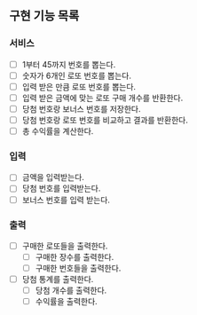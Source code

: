 ## 구현 기능 목록
### 서비스
- [ ] 1부터 45까지 번호를 뽑는다.
- [ ] 숫자가 6개인 로또 번호를 뽑는다. 
- [ ] 입력 받은 만큼 로또 번호를 뽑는다.
- [ ] 입력 받은 금액에 맞는 로또 구매 개수를 반환한다.
- [ ] 당첨 번호랑 보너스 번호를 저장한다.
- [ ] 당첨 번호랑 로또 번호를 비교하고 결과를 반환한다.
- [ ] 총 수익률을 계산한다.
### 입력
- [ ] 금액을 입력받는다.
- [ ] 당첨 번호를 입력받는다.
- [ ] 보너스 번호를 입력 받는다.
### 출력
- [ ] 구매한 로또들을 출력한다.
  - [ ] 구매한 장수를 출력한다.
  - [ ] 구매한 번호들을 출력한다.
- [ ] 당첨 통계를 출력한다.
  - [ ] 당첨 개수를 출력한다.
  - [ ] 수익률을 출력한다.